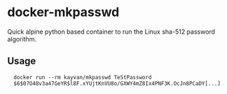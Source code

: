 # docker-mkpasswd

Quick alpine python based container to run the Linux sha-512
password algorithm.

## Usage

      docker run --rm kayvan/mkpasswd TeStPassword
      $6$07O48v3a47GeYR$l8F.xYUjtKnVU8o/GXWY4mZ8Ix4PNF3K.OcJn8PCaDY[...]
